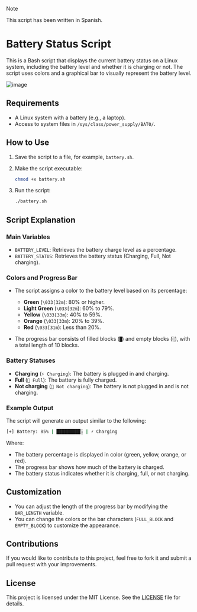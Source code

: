 > [!NOTE]
> This script has been written in Spanish.


# Battery Status Script

This is a Bash script that displays the current battery status on a Linux system, including the battery level and whether it is charging or not. The script uses colors and a graphical bar to visually represent the battery level.


![image](https://github.com/user-attachments/assets/8068c2f1-56ee-45ef-a315-d5f4f337c5bd)




## Requirements

- A Linux system with a battery (e.g., a laptop).
- Access to system files in `/sys/class/power_supply/BAT0/`.

## How to Use

1. Save the script to a file, for example, `battery.sh`.

2. Make the script executable:
   ```bash
   chmod +x battery.sh
   ```

3. Run the script:
   ```bash
   ./battery.sh
   ```


## Script Explanation

### Main Variables

- `BATTERY_LEVEL`: Retrieves the battery charge level as a percentage.
- `BATTERY_STATUS`: Retrieves the battery status (Charging, Full, Not charging).

### Colors and Progress Bar

- The script assigns a color to the battery level based on its percentage:
  - **Green** (`\033[32m`): 80% or higher.
  - **Light Green** (`\033[32m`): 60% to 79%.
  - **Yellow** (`\033[33m`): 40% to 59%.
  - **Orange** (`\033[33m`): 20% to 39%.
  - **Red** (`\033[31m`): Less than 20%.

- The progress bar consists of filled blocks (`█`) and empty blocks (`░`), with a total length of 10 blocks.

### Battery Statuses

- **Charging** (`⚡ Charging`): The battery is plugged in and charging.
- **Full** (`🔋 Full`): The battery is fully charged.
- **Not charging** (`🔋 Not charging`): The battery is not plugged in and is not charging.

### Example Output

The script will generate an output similar to the following:

```bash
[+] Battery: 85% | █████████░ | ⚡ Charging
```

Where:
- The battery percentage is displayed in color (green, yellow, orange, or red).
- The progress bar shows how much of the battery is charged.
- The battery status indicates whether it is charging, full, or not charging.

## Customization

- You can adjust the length of the progress bar by modifying the `BAR_LENGTH` variable.
- You can change the colors or the bar characters (`FULL_BLOCK` and `EMPTY_BLOCK`) to customize the appearance.

## Contributions

If you would like to contribute to this project, feel free to fork it and submit a pull request with your improvements.

## License

This project is licensed under the MIT License. See the [LICENSE](LICENSE) file for details.
